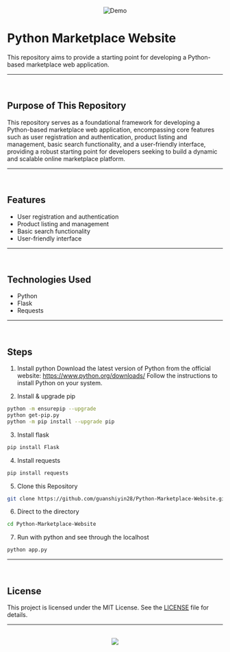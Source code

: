 <div align=center>
  
![Demo](https://github.com/user-attachments/assets/e15154a0-bd7f-44c4-80a1-cac2c855e08c)

</div>

# Python Marketplace Website

This repository aims to provide a starting point for developing a Python-based marketplace web application.

<hr><br>

## Purpose of This Repository

This repository serves as a foundational framework for developing a Python-based marketplace web application, encompassing core features such as user registration and authentication, product listing and management, basic search functionality, and a user-friendly interface, providing a robust starting point for developers seeking to build a dynamic and scalable online marketplace platform.

<hr><br>

## Features

- User registration and authentication
- Product listing and management
- Basic search functionality
- User-friendly interface

<hr><br>

## Technologies Used

- Python
- Flask
- Requests

<hr><br>

## Steps

1. Install python
   Download the latest version of Python from the official website: https://www.python.org/downloads/
   Follow the instructions to install Python on your system.

2. Install & upgrade pip

```bash
python -m ensurepip --upgrade
python get-pip.py
python -m pip install --upgrade pip
```

3. Install flask

```bash
pip install Flask
```

4. Install requests

```bash
pip install requests
```

5. Clone this Repository

```bash
git clone https://github.com/guanshiyin28/Python-Marketplace-Website.git
```

6. Direct to the directory

```bash
cd Python-Marketplace-Website
```

7. Run with python and see through the localhost

```bash
python app.py
```

<hr><br>

## License

This project is licensed under the MIT License. See the [LICENSE](LICENSE) file for details.

<hr><br>

<div align="center">
  <a href="https://www.instagram.com/guanshiyin_/">
     <img src="https://capsule-render.vercel.app/api?type=waving&height=200&color=20:72aae3,100:cadbf5&section=footer&reversal=false&textBg=false&fontAlignY=50&descAlign=48&descAlignY=59"/>
  </a>
</div>
